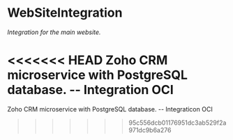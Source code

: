 # WebSiteIntegration

_Integration for the main website._

<<<<<<< HEAD
Zoho CRM microservice with PostgreSQL database. -- Integration OCI
=======
Zoho CRM microservice with PostgreSQL database. -- Integraticon OCI
>>>>>>> 95c556dcb01176951dc3ab529f2a971dc9b6a276
